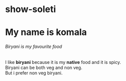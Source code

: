 # show-soleti
# My name is komala
###### Biryani is my favourite food
I like **biryani** because it is my **native** food and it is spicy.<br>Biryani can be both veg and non veg.<br>But i prefer non veg biryani.